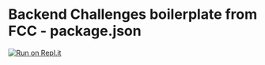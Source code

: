 # Backend Challenges boilerplate from FCC - package.json
[![Run on Repl.it](https://repl.it/badge/github/jordanhailey/fcc-apis-and-microservices-lessons/npm-basics)](https://repl.it/github/jordanhailey/fcc-apis-and-microservices-lessons/npm-basics)

